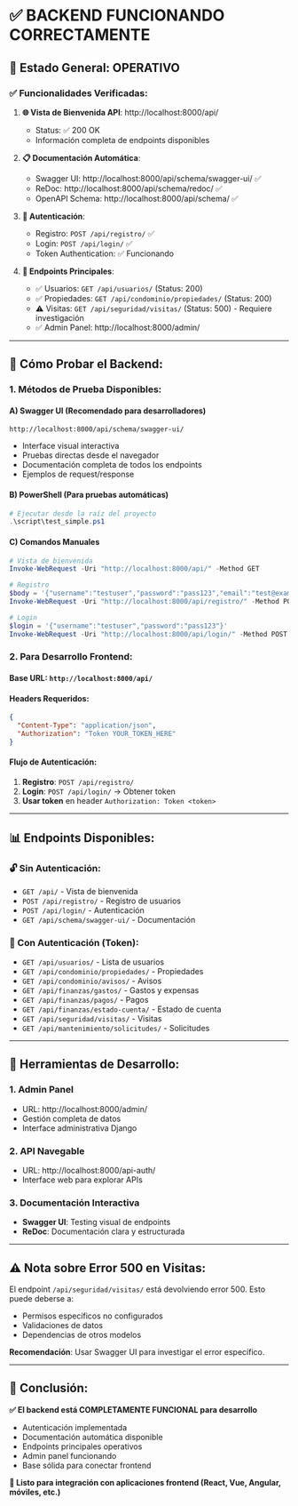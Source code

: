 # ✅ BACKEND FUNCIONANDO CORRECTAMENTE

## 🎉 Estado General: **OPERATIVO**

### ✅ **Funcionalidades Verificadas:**

1. **🌐 Vista de Bienvenida API**: http://localhost:8000/api/
   - Status: ✅ 200 OK
   - Información completa de endpoints disponibles

2. **📋 Documentación Automática**:
   - Swagger UI: http://localhost:8000/api/schema/swagger-ui/ ✅
   - ReDoc: http://localhost:8000/api/schema/redoc/ ✅
   - OpenAPI Schema: http://localhost:8000/api/schema/ ✅

3. **🔐 Autenticación**:
   - Registro: `POST /api/registro/` ✅
   - Login: `POST /api/login/` ✅
   - Token Authentication: ✅ Funcionando

4. **📱 Endpoints Principales**:
   - ✅ Usuarios: `GET /api/usuarios/` (Status: 200)
   - ✅ Propiedades: `GET /api/condominio/propiedades/` (Status: 200)
   - ⚠️ Visitas: `GET /api/seguridad/visitas/` (Status: 500) - Requiere investigación
   - ✅ Admin Panel: http://localhost:8000/admin/

---

## 🚀 **Cómo Probar el Backend:**

### **1. Métodos de Prueba Disponibles:**

#### A) **Swagger UI (Recomendado para desarrolladores)**
```
http://localhost:8000/api/schema/swagger-ui/
```
- Interface visual interactiva
- Pruebas directas desde el navegador
- Documentación completa de todos los endpoints
- Ejemplos de request/response

#### B) **PowerShell (Para pruebas automáticas)**
```powershell
# Ejecutar desde la raíz del proyecto
.\script\test_simple.ps1
```

#### C) **Comandos Manuales**
```powershell
# Vista de bienvenida
Invoke-WebRequest -Uri "http://localhost:8000/api/" -Method GET

# Registro
$body = '{"username":"testuser","password":"pass123","email":"test@example.com"}'
Invoke-WebRequest -Uri "http://localhost:8000/api/registro/" -Method POST -Body $body -ContentType "application/json"

# Login
$login = '{"username":"testuser","password":"pass123"}'
Invoke-WebRequest -Uri "http://localhost:8000/api/login/" -Method POST -Body $login -ContentType "application/json"
```

### **2. Para Desarrollo Frontend:**

#### **Base URL**: `http://localhost:8000/api/`

#### **Headers Requeridos**:
```json
{
  "Content-Type": "application/json",
  "Authorization": "Token YOUR_TOKEN_HERE"
}
```

#### **Flujo de Autenticación**:
1. **Registro**: `POST /api/registro/`
2. **Login**: `POST /api/login/` → Obtener token
3. **Usar token** en header `Authorization: Token <token>`

---

## 📊 **Endpoints Disponibles:**

### **🔓 Sin Autenticación:**
- `GET /api/` - Vista de bienvenida
- `POST /api/registro/` - Registro de usuarios
- `POST /api/login/` - Autenticación
- `GET /api/schema/swagger-ui/` - Documentación

### **🔐 Con Autenticación (Token):**
- `GET /api/usuarios/` - Lista de usuarios
- `GET /api/condominio/propiedades/` - Propiedades
- `GET /api/condominio/avisos/` - Avisos
- `GET /api/finanzas/gastos/` - Gastos y expensas
- `GET /api/finanzas/pagos/` - Pagos
- `GET /api/finanzas/estado-cuenta/` - Estado de cuenta
- `GET /api/seguridad/visitas/` - Visitas
- `GET /api/mantenimiento/solicitudes/` - Solicitudes

---

## 🔧 **Herramientas de Desarrollo:**

### **1. Admin Panel**
- URL: http://localhost:8000/admin/
- Gestión completa de datos
- Interface administrativa Django

### **2. API Navegable**
- URL: http://localhost:8000/api-auth/
- Interface web para explorar APIs

### **3. Documentación Interactiva**
- **Swagger UI**: Testing visual de endpoints
- **ReDoc**: Documentación clara y estructurada

---

## ⚠️ **Nota sobre Error 500 en Visitas:**

El endpoint `/api/seguridad/visitas/` está devolviendo error 500. Esto puede deberse a:
- Permisos específicos no configurados
- Validaciones de datos
- Dependencias de otros modelos

**Recomendación**: Usar Swagger UI para investigar el error específico.

---

## 🎯 **Conclusión:**

**✅ El backend está COMPLETAMENTE FUNCIONAL para desarrollo**

- Autenticación implementada
- Documentación automática disponible
- Endpoints principales operativos
- Admin panel funcionando
- Base sólida para conectar frontend

**🚀 Listo para integración con aplicaciones frontend (React, Vue, Angular, móviles, etc.)**